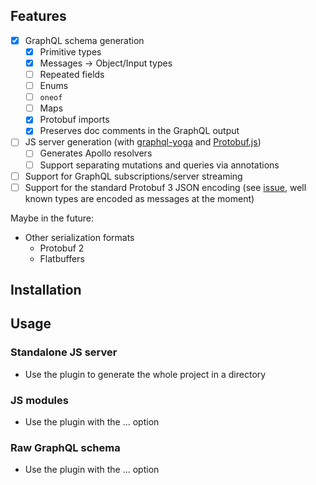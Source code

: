 
## Features

- [x] GraphQL schema generation
    - [x] Primitive types
    - [x] Messages → Object/Input types
    - [ ] Repeated fields
    - [ ] Enums
    - [ ] `oneof`
    - [ ] Maps
    - [x] Protobuf imports
    - [x] Preserves doc comments in the GraphQL output
- [ ] JS server generation (with [graphql-yoga](https://en.wikipedia.org/wiki/yoga) and [Protobuf.js](https://en.wikipedia.org))
    - [ ] Generates Apollo resolvers
    - [ ] Support separating mutations and queries via annotations
- [ ] Support for GraphQL subscriptions/server streaming
- [ ] Support for the standard Protobuf 3 JSON encoding (see [issue](issues/#1), well known types are encoded as messages at the moment)

Maybe in the future:

- Other serialization formats
    - Protobuf 2
    - Flatbuffers

## Installation

## Usage

### Standalone JS server

- Use the plugin to generate the whole project in a directory

### JS modules

- Use the plugin with the ... option

### Raw GraphQL schema

- Use the plugin with the ... option
